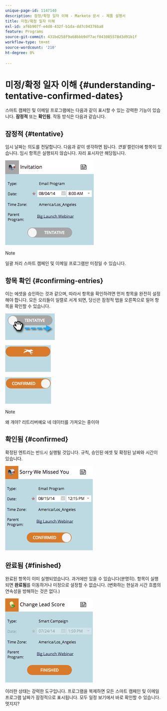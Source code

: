 ```yaml
---
unique-page-id: 1147140
description: 잠정/확정 일자 이해 - Marketo 문서 - 제품 설명서
title: 미정/확정 일자 이해
exl-id: af6b907f-e4d8-432f-b1da-dd7c04376ba8
feature: Programs
source-git-commit: 431bd258f9a68bbb9df7acf043085578d3d91b1f
workflow-type: tm+mt
source-wordcount: '210'
ht-degree: 0%

---
```


# 미정/확정 일자 이해 {#understanding-tentative-confirmed-dates}

스마트 캠페인 및 이메일 프로그램에는 다음과 같이 표시할 수 있는 강력한 기능이 있습니다. **잠정적** 또는 **확인됨**. 작동 방식은 다음과 같습니다.

## 잠정적 {#tentative}

임시 날짜는 의도를 전달합니다. 다음과 같이 생각하면 됩니다. _연필_ 캘린더에 항목이 있습니다. 임시 항목은 실행되지 않습니다. 자리 표시자만 해당됩니다.

![](assets/image2014-9-23-15-3a22-3a23.png)

>[!NOTE]
>
>일괄 처리 스마트 캠페인 및 이메일 프로그램만 미정일 수 있습니다.

## 항목 확인 {#confirming-entries}

이는 에셋을 승인하는 것과 같으며, 따라서 항목을 확인하려면 먼저 항목을 완전히 설정해야 합니다. 모든 오리들이 일렬로 서게 되면, 당신은 잠정적 탭을 오른쪽으로 밀어 항목을 확인할 수 있습니다.

![](assets/image2014-9-23-15-3a23-3a2.png)

![](assets/image2014-9-23-15-3a23-3a8.png)

![](assets/image2014-9-23-15-3a23-3a12.png)

>[!NOTE]
>
>왜 개야? 리트리버예요 네 데이터를 가져오는 중이야

## 확인됨 {#confirmed}

확정된 엔트리는 반드시 실행될 것입니다. 규칙, 승인된 에셋 및 확정된 날짜와 시간이 있습니다.

![](assets/image2014-9-23-15-3a23-3a30.png)

## 완료됨  {#finished}

완료된 항목이 이미 실행되었습니다. 과거에만 있을 수 있습니다(분명히). 항목이 실행되면 **완료됨**&#x200B;를 이동하거나 미정으로 설정할 수 없습니다. (변화하는 현실과 시간 흐름의 연속성을 방해하는 것은 없다.)

![](assets/image2014-9-23-15-3a25-3a53.png)

이러한 상태는 강력한 도구입니다. 프로그램을 복제하면 모든 스마트 캠페인 및 이메일 프로그램 날짜가 잠정적으로 표시됩니다. 모두 일정 보기에서 바로 확인할 수 있습니다. 멋지지?
